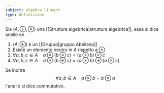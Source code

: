 ```yaml
---
subject: algebra lineare
type: definizione
---
```

Sia $(A,\oplus,\otimes)$ una [[Struttura algebrica|struttura algebrica]], essa si dice anello se 
1. $(A,\oplus)$ è un [[Gruppo|gruppo Abeliano]]
2. Esiste un elemento neutro in $A$ rispetto a $\otimes$
3. $\forall a,b,c\in A\quad a\otimes(b\otimes c)=(a\otimes b)\otimes c$
4. $\forall a,b,c\in A\quad a\otimes(b\oplus c)=(a\otimes b)\oplus(a\otimes c)$

Se inoltre
$$
\forall a,b\in A\quad a\otimes b=b\otimes a
$$
l'anello si dice commutativo.